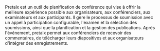 Pretalx est un outil de planification de conférence qui vise à offrir la meilleure expérience possible aux organisateurs, aux conférenciers, aux examinateurs et aux participants. Il gère le processus de soumission avec un appel à participation configurable, l'examen et la sélection des soumissions, ainsi que la planification et la gestion des publications. Après l'événement, pretalx permet aux conférenciers de recevoir des commentaires, de télécharger leurs diapositives et aux organisateurs d'intégrer des enregistrements.
